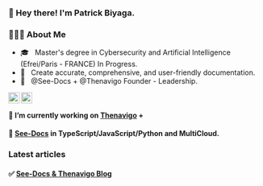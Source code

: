 ### 👋 Hey there! I'm Patrick Biyaga.

<h3> 👨🏻‍💻 About Me </h3>

- 🎓 &nbsp; Master's degree in Cybersecurity and Artificial Intelligence (Efrei/Paris - FRANCE) In Progress.
- 🤔 &nbsp; Create accurate, comprehensive, and user-friendly documentation.
- 💼 &nbsp; @See-Docs + @Thenavigo Founder - Leadership.


<a href="https://twitter.com/patrickbiyaga">
  <img align="left" alt="Patbi Twitter" width="22px" src="https://cdn.jsdelivr.net/npm/simple-icons@v3/icons/twitter.svg" />
</a>
<a href="https://www.linkedin.com/in/patrickbiyaga/">
  <img align="left" alt="Patbi LinkdeIn" width="22px" src="https://cdn.jsdelivr.net/npm/simple-icons@v3/icons/linkedin.svg" />
</a>

<br />

#### 🔭 I’m currently working on [Thenavigo](https://www.thenavigo.com) +

#### 🔭 [See-Docs](https://www.see-docs.com) in TypeScript/JavaScript/Python and MultiCloud.


### Latest articles
#### ✅ [See-Docs & Thenavigo Blog](https://blog.thenavigo.com)

